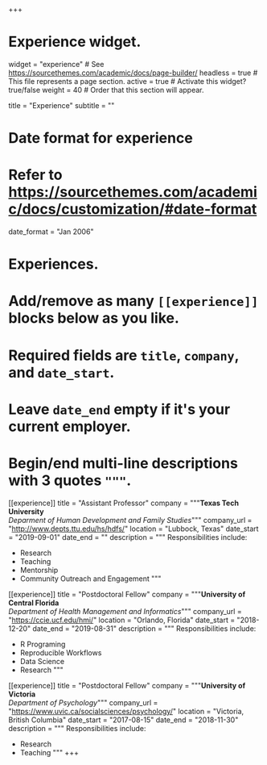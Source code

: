 +++
# Experience widget.
widget = "experience"  # See https://sourcethemes.com/academic/docs/page-builder/
headless = true  # This file represents a page section.
active = true  # Activate this widget? true/false
weight = 40  # Order that this section will appear.

title = "Experience"
subtitle = ""

# Date format for experience
#   Refer to https://sourcethemes.com/academic/docs/customization/#date-format
date_format = "Jan 2006"

# Experiences.
#   Add/remove as many `[[experience]]` blocks below as you like.
#   Required fields are `title`, `company`, and `date_start`.
#   Leave `date_end` empty if it's your current employer.
#   Begin/end multi-line descriptions with 3 quotes `"""`.
[[experience]]
  title = "Assistant Professor"
  company = """**Texas Tech University**  
  *Deparment of Human Development and Family Studies*"""
  company_url = "http://www.depts.ttu.edu/hs/hdfs/"
  location = "Lubbock, Texas"
  date_start = "2019-09-01"
  date_end = ""
  description = """
  Responsibilities include:
  
  * Research
  * Teaching
  * Mentorship
  * Community Outreach and Engagement
  """

[[experience]]
  title = "Postdoctoral Fellow"
  company = """**University of Central Florida**  
  *Department of Health Management and Informatics*"""
  company_url = "https://ccie.ucf.edu/hmi/"
  location = "Orlando, Florida"
  date_start = "2018-12-20"
  date_end = "2019-08-31"
  description = """
  Responsibilities include:
  
  * R Programing
  * Reproducible Workflows
  * Data Science
  * Research
  """

[[experience]]
  title = "Postdoctoral Fellow"
  company = """**University of Victoria**  
  *Department of Psychology*"""
  company_url = "https://www.uvic.ca/socialsciences/psychology/"
  location = "Victoria, British Columbia"
  date_start = "2017-08-15"
  date_end = "2018-11-30"
  description = """
  Responsibilities include:
  
  * Research
  * Teaching
  """
+++
